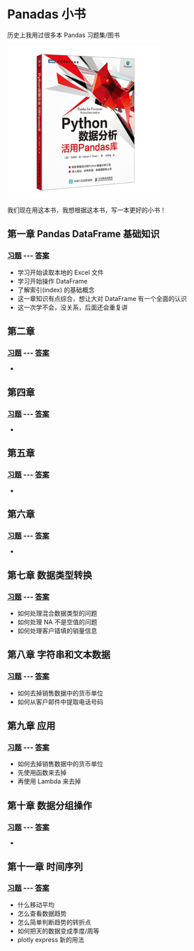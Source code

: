 # Panadas 小书 

历史上我用过很多本 Pandas 习题集/图书

![Pandas](images/book_preface.jpg)

我们现在用这本书，我想根据这本书，写一本更好的小书！


## 第一章 Pandas DataFrame 基础知识

### [习题](01-dataframe-basic/questions.ipynb) --- [答案](01-dataframe-basic/answer-questions.ipynb)

* 学习开始读取本地的 Excel 文件
* 学习开始操作 DataFrame
* 了解索引(index) 的基础概念
* 这一章知识有点综合，想让大对 DataFrame 有一个全面的认识
* 这一次学不会，没关系，后面还会重复讲

## 第二章

### [习题](02-more-pandas/questions.ipynb) --- [答案](02-more-pandas/answer-questions.ipynb)

*

## 第四章

### [习题](04-concat-merge/questions.ipynb) --- [答案](04-concat-merge/answer-questions.ipynb)

*

## 第五章

### [习题](05-missing/questions.ipynb) --- [答案](05-missing/answer-questions.ipynb)

*

## 第六章

### [习题](06-tidy/questions.ipynb) --- [答案](06-tidy/answer-questions.ipynb)

*

## 第七章 数据类型转换

### [习题](07-data-type/questions.ipynb) --- [答案](07-data-type/answer-questions.ipynb)

* 如何处理混合数据类型的问题
* 如何处理 NA 不是空值的问题
* 如何处理客户错填的销量信息



## 第八章 字符串和文本数据

### [习题](08-string/questions.ipynb) --- [答案](08-string/answer-questions.ipynb)

* 如何去掉销售数据中的货币单位
* 如何从客户邮件中提取电话号码

## 第九章 应用

### [习题](09-apply/questions.ipynb) --- [答案](09-apply/answer-questions.ipynb)

* 如何去掉销售数据中的货币单位
* 先使用函数来去掉
* 再使用 Lambda 来去掉

## 第十章 数据分组操作

### [习题](10-groupby/questions.ipynb) --- [答案](10-groupby/answer-questions.ipynb)

* 

## 第十一章 时间序列

### [习题](11-time-series/questions.ipynb) --- [答案](11-time-series/answer-questions.ipynb)

* 什么移动平均
* 怎么查看数据趋势
* 怎么简单判断趋势的转折点
* 如何把天的数据变成季度/周等
* plotly express 新的用法


